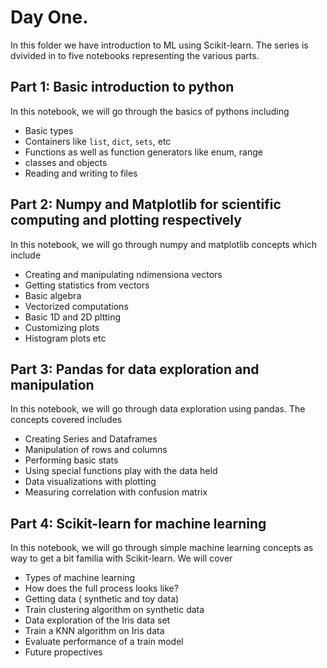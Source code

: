 # Day One.

In this folder we have introduction to ML using Scikit-learn. The series is dvivided in to five 
notebooks representing the various parts.

## Part 1: Basic introduction to python
   In this notebook, we will go through the basics of pythons including
  - Basic types
  - Containers like `list`, `dict`, `sets`, etc
  - Functions as well as function generators like enum, range
  - classes and objects
  - Reading and writing to files
    
## Part 2: Numpy and Matplotlib for scientific computing and plotting respectively
In this notebook, we will go through numpy and matplotlib concepts which include
 - Creating and manipulating ndimensiona vectors
 - Getting statistics from vectors
 - Basic algebra
 - Vectorized computations
 - Basic 1D and 2D pltting
 - Customizing plots
 - Histogram plots etc
 
 
## Part 3: Pandas for data exploration and manipulation
In this notebook, we will go through data exploration using pandas. The concepts covered includes
 - Creating Series and Dataframes
 - Manipulation of rows and columns
 - Performing basic stats
 - Using special functions play with the data held
 - Data visualizations with plotting 
 - Measuring correlation with confusion matrix
 
 
## Part 4: Scikit-learn for machine learning
In this notebook, we will go through simple machine learning concepts as way to get a bit familia with 
Scikit-learn. We will cover
 - Types of machine learning
 - How does the full process looks like?
 - Getting data ( synthetic and toy data)
 - Train clustering algorithm on synthetic data
 - Data exploration of the Iris data set
 - Train a KNN algorithm on Iris data
 - Evaluate performance of a train model
 - Future propectives
 
 
